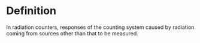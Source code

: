 # Definition

In radiation counters, responses of the counting system caused by
radiation coming from sources other than that to be measured.
